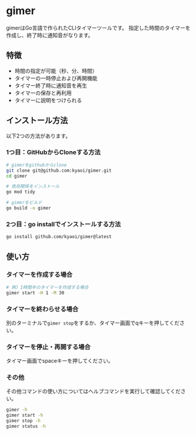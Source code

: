 # gimer

gimerはGo言語で作られたCLIタイマーツールです。
指定した時間のタイマーを作成し、終了時に通知音がなります。

## 特徴
- 時間の指定が可能（秒、分、時間）
- タイマーの一時停止および再開機能
- タイマー終了時に通知音を再生
- タイマーの保存と再利用
- タイマーに説明をつけられる

## インストール方法

以下2つの方法があります。

### 1つ目：GitHubからCloneする方法
```sh
# gimerをgithubからclone
git clone git@github.com:kyaoi/gimer.git
cd gimer

# 依存関係をインストール
go mod tidy

# gimerをビルド
go build -o gimer
```


### 2つ目：go installでインストールする方法
```sh
go install github.com/kyaoi/gimer@latest
```



## 使い方

### タイマーを作成する場合
```sh
# 例）1時間半のタイマーを作成する場合
gimer start -H 1 -M 30
```

### タイマーを終わらせる場合

別のターミナルで`gimer stop`をするか、タイマー画面でqキーを押してください。



### タイマーを停止・再開する場合

タイマー画面でspaceキーを押してください。

### その他
その他コマンドの使い方についてはヘルプコマンドを実行して確認してください。

```sh
gimer -h
gimer start -h
gimer stop -h
gimer status -h
```
